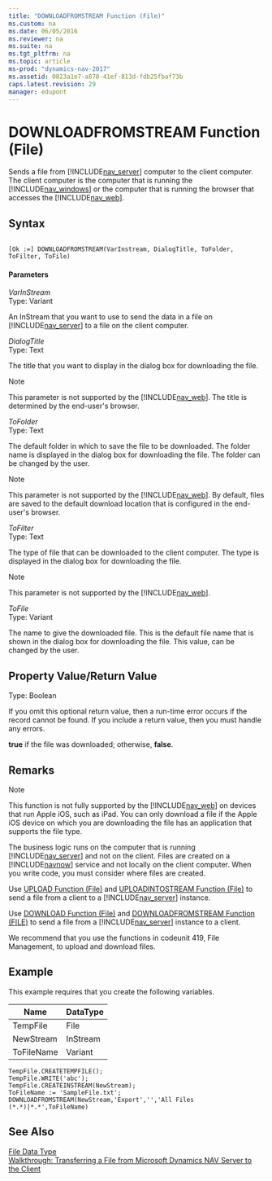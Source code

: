 ```yaml
---
title: "DOWNLOADFROMSTREAM Function (File)"
ms.custom: na
ms.date: 06/05/2016
ms.reviewer: na
ms.suite: na
ms.tgt_pltfrm: na
ms.topic: article
ms-prod: "dynamics-nav-2017"
ms.assetid: 0823a1e7-a870-41ef-813d-fdb25fbaf73b
caps.latest.revision: 29
manager: edupont
---
```

# DOWNLOADFROMSTREAM Function (File)
Sends a file from [!INCLUDE[nav_server](includes/nav_server_md.md)] computer to the client computer. The client computer is the computer that is running the [!INCLUDE[nav_windows](includes/nav_windows_md.md)] or the computer that is running the browser that accesses the [!INCLUDE[nav_web](includes/nav_web_md.md)].  
  
## Syntax  
  
```  
  
[Ok :=] DOWNLOADFROMSTREAM(VarInstream, DialogTitle, ToFolder, ToFilter, ToFile)  
```  
  
#### Parameters  
 *VarInStream*  
 Type: Variant  
  
 An InStream that you want to use to send the data in a file on [!INCLUDE[nav_server](includes/nav_server_md.md)] to a file on the client computer.  
  
 *DialogTitle*  
 Type: Text  
  
 The title that you want to display in the dialog box for downloading the file.  
  
> [!NOTE]  
>  This parameter is not supported by the [!INCLUDE[nav_web](includes/nav_web_md.md)]. The title is determined by the end-user's browser.  
  
 *ToFolder*  
 Type: Text  
  
 The default folder in which to save the file to be downloaded. The folder name is displayed in the dialog box for downloading the file. The folder can be changed by the user.  
  
> [!NOTE]  
>  This parameter is not supported by the [!INCLUDE[nav_web](includes/nav_web_md.md)]. By default, files are saved to the default download location that is configured in the end-user's browser.  
  
 *ToFilter*  
 Type: Text  
  
 The type of file that can be downloaded to the client computer. The type is displayed in the dialog box for downloading the file.  
  
> [!NOTE]  
>  This parameter is not supported by the [!INCLUDE[nav_web](includes/nav_web_md.md)].  
  
 *ToFile*  
 Type: Variant  
  
 The name to give the downloaded file. This is the default file name that is shown in the dialog box for downloading the file. This value, can be changed by the user.  
  
## Property Value/Return Value  
 Type: Boolean  
  
 If you omit this optional return value, then a run-time error occurs if the record cannot be found. If you include a return value, then you must handle any errors.  
  
 **true** if the file was downloaded; otherwise, **false**.  
  
## Remarks  
  
> [!NOTE]  
>  This function is not fully supported by the [!INCLUDE[nav_web](includes/nav_web_md.md)] on devices that run Apple iOS, such as iPad. You can only download a file if the Apple iOS device on which you are downloading the file has an application that supports the file type.  
  
 The business logic runs on the computer that is running [!INCLUDE[nav_server](includes/nav_server_md.md)] and not on the client. Files are created on a [!INCLUDE[navnow](includes/navnow_md.md)] service and not locally on the client computer. When you write code, you must consider where files are created.  
  
 Use [UPLOAD Function \(File\)](UPLOAD-Function--File-.md) and [UPLOADINTOSTREAM Function \(File\)](UPLOADINTOSTREAM-Function--File-.md) to send a file from a client to a [!INCLUDE[nav_server](includes/nav_server_md.md)] instance.  
  
 Use [DOWNLOAD Function \(File\)](DOWNLOAD-Function--File-.md) and [DOWNLOADFROMSTREAM Function \(FILE\)](DOWNLOADFROMSTREAM-Function--File-.md) to send a file from a [!INCLUDE[nav_server](includes/nav_server_md.md)] instance to a client.  
  
 We recommend that you use the functions in codeunit 419, File Management, to upload and download files.  
  
## Example  
 This example requires that you create the following variables.  
  
|Name|DataType|  
|----------|--------------|  
|TempFile|File|  
|NewStream|InStream|  
|ToFileName|Variant|  
  
```  
TempFile.CREATETEMPFILE();  
TempFile.WRITE('abc');  
TempFile.CREATEINSTREAM(NewStream);  
ToFileName := 'SampleFile.txt';  
DOWNLOADFROMSTREAM(NewStream,'Export','','All Files (*.*)|*.*',ToFileName)  
```  
  
## See Also  
 [File Data Type](File-Data-Type.md)   
 [Walkthrough: Transferring a File from Microsoft Dynamics NAV Server to the Client](Walkthrough:%20Transferring%20a%20File%20from%20Microsoft%20Dynamics%20NAV%20Server%20to%20the%20Client.md)